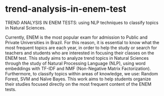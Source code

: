 # trend-analysis-in-enem-test
TREND ANALYSIS IN ENEM TESTS: using NLP techniques to classify topics in Natural Sciences.

Currently, ENEM is the most popular exam for admission to Public and Private
Universities in Brazil. For this reason, it is essential to know what the most
frequent topics are each year, in order to help the study or search for teachers
and students who are interested in focusing their classes on the ENEM test. This
study aims to analyze trend topics in Natural Sciences through the study of
Natural Processing Language (NLP), using word embeddings with TF-IDF and
NMF (Non-Negative Matrix Factorization). Furthermore, to classify topics within areas of knowledge, we use: Random Forest, SVM
and Naïve Bayes. This work aims to help students organize their studies focused
directly on the most frequent content of the ENEM tests.
